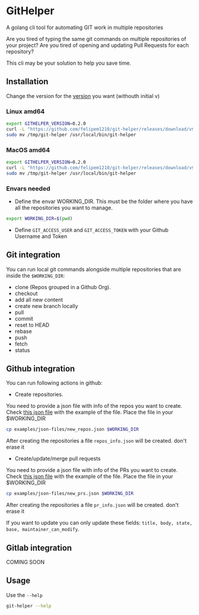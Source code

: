 # GitHelper
A golang cli tool for automating GIT work in multiple repositories

Are you tired of typing the same git commands on multiple repositories of your project?
Are you tired of opening and updating Pull Requests for each repository?

This cli may be your solution to help you save time.

## Installation

Change the version for the [version](https://github.com/felipem1210/git-helper/tags) you want (withouth initial v)

### Linux amd64

```sh
export GITHELPER_VERSION=0.2.0
curl -L "https://github.com/felipem1210/git-helper/releases/download/v${GITHELPER_VERSION}/git-helper_${GITHELPER_VERSION}_linux_amd64.tar.gz" |tar xzv -C /tmp
sudo mv /tmp/git-helper /usr/local/bin/git-helper
```

### MacOS amd64

```sh
export GITHELPER_VERSION=0.2.0
curl -L "https://github.com/felipem1210/git-helper/releases/download/v${GITHELPER_VERSION}/git-helper_${GITHELPER_VERSION}_darwin_amd64.tar.gz" |tar xzv -C /tmp
sudo mv /tmp/git-helper /usr/local/bin/git-helper
```

### Envars needed

* Define the envar WORKING_DIR. This must be the folder where you have all the repositories you want to manage.

```sh
export WORKING_DIR=$(pwd)
```

* Define `GIT_ACCESS_USER` and `GIT_ACCESS_TOKEN` with your Github Username and Token

## Git integration

You can run local git commands alongside multiple repositories that are inside the `$WORKING_DIR`:

* clone (Repos grouped in a Github Org).
* checkout
* add all new content
* create new branch locally
* pull
* commit
* reset to HEAD
* rebase
* push
* fetch
* status

## Github integration

You can run following actions in github:

* Create repositories. 

You need to provide a json file with info of the repos you want to create. Check [this json file](examples/json-files/new_repos.json) with the example of the file. Place the file in your $WORKING_DIR

```sh
cp examples/json-files/new_repos.json $WORKING_DIR
```

After creating the repositories a file `repos_info.json` will be created. don't erase it

* Create/update/merge pull requests

You need to provide a json file with info of the PRs you want to create. Check [this json file](examples/json-files/new_pr.json) with the example of the file. Place the file in your $WORKING_DIR

```sh
cp examples/json-files/new_prs.json $WORKING_DIR
```

After creating the repositories a file `pr_info.json` will be created. don't erase it

If you want to update you can only update these fields: `title, body, state, base, maintainer_can_modify`.

## Gitlab integration

COMING SOON

## Usage

Use the `--help`

```sh
git-helper --help
```